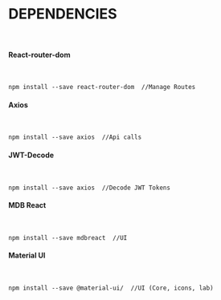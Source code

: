 # DEPENDENCIES 
<br>

#### React-router-dom  
<br>

    npm install --save react-router-dom  //Manage Routes


#### Axios  
<br>

    npm install --save axios  //Api calls

#### JWT-Decode  
<br>

    npm install --save axios  //Decode JWT Tokens

#### MDB React  
<br>

    npm install --save mdbreact  //UI

#### Material UI 
<br>

    npm install --save @material-ui/  //UI (Core, icons, lab)

